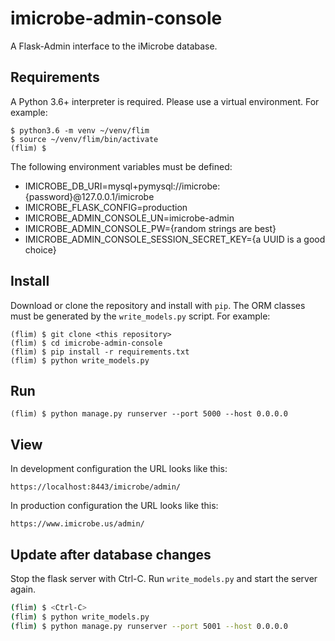 # imicrobe-admin-console
A Flask-Admin interface to the iMicrobe database.

## Requirements
A Python 3.6+ interpreter is required. Please use a virtual environment. For example:

```
$ python3.6 -m venv ~/venv/flim
$ source ~/venv/flim/bin/activate
(flim) $
```

The following environment variables must be defined:

  + IMICROBE_DB_URI=mysql+pymysql://imicrobe:{password}@127.0.0.1/imicrobe
  + IMICROBE_FLASK_CONFIG=production
  + IMICROBE_ADMIN_CONSOLE_UN=imicrobe-admin
  + IMICROBE_ADMIN_CONSOLE_PW={random strings are best}
  + IMICROBE_ADMIN_CONSOLE_SESSION_SECRET_KEY={a UUID is a good choice}

## Install
Download or clone the repository and install with `pip`. The ORM classes must be generated by the `write_models.py` script. For example:
```
(flim) $ git clone <this repository>
(flim) $ cd imicrobe-admin-console
(flim) $ pip install -r requirements.txt
(flim) $ python write_models.py
```

## Run
```
(flim) $ python manage.py runserver --port 5000 --host 0.0.0.0
```

## View

In development configuration the URL looks like this:

```
https://localhost:8443/imicrobe/admin/
```

In production configuration the URL looks like this:

```
https://www.imicrobe.us/admin/
```

## Update after database changes
Stop the flask server with Ctrl-C. Run `write_models.py` and start the server again.

```bash
(flim) $ <Ctrl-C>
(flim) $ python write_models.py
(flim) $ python manage.py runserver --port 5001 --host 0.0.0.0
```
